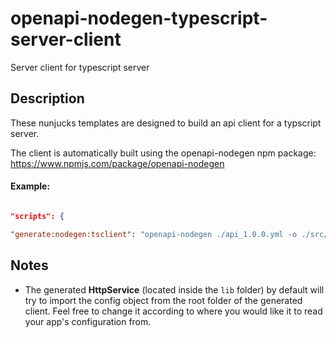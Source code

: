 
# openapi-nodegen-typescript-server-client

Server client for typescript server

  

## Description

These nunjucks templates are designed to build an api client for a typscript server.

The client is automatically built using the openapi-nodegen npm package: https://www.npmjs.com/package/openapi-nodegen

  

#### Example:

```json

"scripts": {

"generate:nodegen:tsclient": "openapi-nodegen ./api_1.0.0.yml -o ./src/services/client -t https://github.com/acrontum/openapi-nodegen-typescript-server-client.git",

```

## Notes
* The generated **HttpService** (located inside the `lib` folder) by default will try to import the config object from the root folder of the generated client. Feel free to change it according to where you would like it to read your app's configuration from.